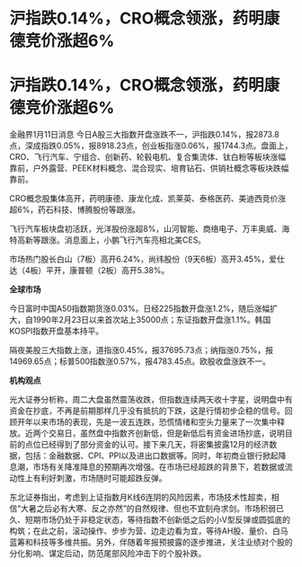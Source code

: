 # 沪指跌0.14%，CRO概念领涨，药明康德竞价涨超6%

# 沪指跌0.14%，CRO概念领涨，药明康德竞价涨超6%

金融界1月11日消息
今日A股三大指数开盘涨跌不一，沪指跌0.14%，报2873.8点，深成指跌0.05%，报8918.23点，创业板指涨0.06%，报1744.3点。盘面上，CRO、飞行汽车、宁组合、创新药、轮毂电机、复合集流体、钛白粉等板块涨幅靠前，户外露营、PEEK材料概念、混合现实、培育钻石、供销社概念等板块跌幅靠前。

CRO概念股集体高开，药明康德、康龙化成、凯莱英、泰格医药、美迪西竞价涨超6%，药石科技、博腾股份等跟涨。

飞行汽车板块盘初活跃，光洋股份涨超8%，山河智能、商络电子、万丰奥威、海特高新等跟涨。消息面上，小鹏飞行汽车亮相北美CES。

市场热门股长白山（7板）高开6.24%，尚纬股份（9天6板）高开3.45%，爱仕达（4板）平开，康普顿（2板）高开5.38%。

**全球市场**

今日富时中国A50指数期货涨0.03%。日经225指数开盘涨1.2%，随后涨幅扩大，自1990年2月23日以来首次站上35000点；东证指数开盘涨1.1%。韩国KOSPI指数开盘基本持平。

隔夜美股三大指数上涨，道指涨0.45%，报37695.73点；纳指涨0.75%，报14969.65点；标普500指数涨0.57%，报4783.45点。欧股收盘涨跌不一。

**机构观点**

光大证券分析称，周二大盘虽然震荡收跌，但指数连续两天收十字星，说明盘中有资金在抄底，不再是前期那样几乎没有抵抗的下跌，这是行情初步企稳的信号。回顾开年以来市场的表现，先是一波五连跌，恐慌情绪和空头力量来了一次集中释放。近两个交易日，虽然盘中指数齐创新低，但是新低后有资金进场抄底，说明目前的点位已经得到了部分资金的认可。接下来几天，将密集披露12月的经济数据，包括：金融数据、CPI、PPI以及进出口数据等。同时，年初商业银行掀起降息潮，市场有关降准降息的预期再次增强。在市场已经超跌的背景下，若数据或流动性上有利好刺激，市场随时可能超跌反弹。

东北证券指出，考虑到上证指数月K线6连阴的风险因素，市场技术性超卖，相信“大暑之后必有大寒、反之亦然”的自然规律、但也不宜刻舟求剑。市场积弱已久、短期市场仍处于非稳定状态，等待指数不创新低之后的小V型反弹或圆弧底的构筑；在此之前，滚动操作、步步为营、边走边看为宜，等待AH股、量价、白马蓝筹和科技等多维共振。另外，伴随着年报预披露的逐步推进，关注业绩对个股的分化影响、谋定后动，防范尾部风险冲击下的个股补跌。

